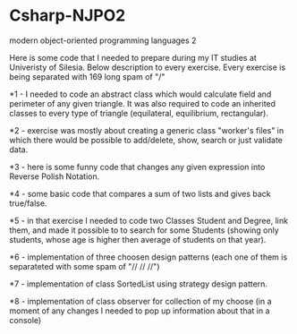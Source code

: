 # Csharp-NJPO2

modern object-oriented programming languages 2

Here is some code that I needed to prepare during my IT studies at Univeristy of Silesia.
Below description to every exercise.
Every exercise is being separated with 169 long spam of "/"

*1 - I needed to code an abstract class which would calculate field and perimeter of any given triangle. It was also required to code an inherited classes to every type of triangle (equilateral, equilibrium, rectangular).

*2 - exercise was mostly about creating a generic class "worker's files" in which there would be possible to add/delete, show, search or just validate data.

*3 - here is some funny code that changes any given expression into Reverse Polish Notation.

*4 - some basic code that compares a sum of two lists and gives back true/false.

*5 - in that exercise I needed to code two Classes Student and Degree, link them, and made it possible to to search for some Students (showing only students, whose age is higher then average of students on that year).

*6 - implementation of three choosen design patterns (each one of them is separateted with some spam of "// // //")

*7 - implementation of class SortedList using strategy design pattern.

*8 - implementation of class observer for collection of my choose (in a moment of any changes I needed to pop up information about that in a console)
